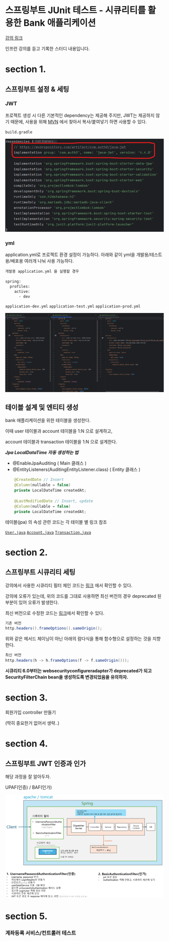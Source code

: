 # 스프링부트 JUnit 테스트 - 시큐리티를 활용한 Bank 애플리케이션

[강의 링크](https://www.inflearn.com/course/lecture?courseSlug=%EC%8A%A4%ED%94%84%EB%A7%81%EB%B6%80%ED%8A%B8-junit-%ED%85%8C%EC%8A%A4%ED%8A%B8&unitId=147266)

인프런 강의를 듣고 기록한 스터디 내용입니다.

<h1>section 1.

## 스프링부트 설정 & 세팅

### JWT

프로젝트 생성 시 다른 기본적인 dependency는 제공해 주지만, JWT는 제공하지 않기 때문에, 사용을 위해 [MVN](https://mvnrepository.com/artifact/com.auth0/java-jwt/4.4.0) 에서 찾아서 복사/붙여넣기 하면 사용할 수 있다.

`build.gradle`

<p align="center">
 <img src = "./image/1.png">
</p>

### yml

application.yml로 프로젝트 환경 설정이 가능하다.
아래와 같이 yml을 개발용/테스트용/배포용 여러개 나눠 사용 가능하다.

```
개발용 application.yml 을 실행할 경우

spring:
  profiles:
    active:
      - dev
```

`application-dev.yml`
`application-test.yml`
`application-prod.yml`

<p align="center">
 <img src = "./image/2.png">
</p>

## 테이블 설계 및 엔티티 생성

bank 애플리케이션을 위한 테이블을 생성한다.

이때 user 테이블과 account 테이블을 1:N 으로 설계하고,

account 테이블과 transaction 테이블을 1:N 으로 설계한다.

**_Jpa LocalDataTime 자동 생성하는 법_**

- @EnableJpaAuditing ( Main 클래스 )
- @EntityListeners(AuditingEntityListener.class) ( Entity 클래스 )

```java
    @CreatedDate // Insert
    @Column(nullable = false)
    private LocalDateTime createdAt;

    @LastModifiedDate // Insert, update
    @Column(nullable = false)
    private LocalDateTime createdAt;
```

테이블(jpa) 의 속성 관련 코드는 각 테이블 별 링크 참조

[`User.java`](https://github.com/jeongHyeonu/spring-junit-test/blob/main/junit_study/src/main/java/org/example/junit_study/domain/user/User.java) [`Account.java`](https://github.com/jeongHyeonu/spring-junit-test/blob/main/junit_study/src/main/java/org/example/junit_study/domain/account/Account.java) [`Transaction.java`](https://github.com/jeongHyeonu/spring-junit-test/blob/main/junit_study/src/main/java/org/example/junit_study/domain/transaction/Transaction.java)

<h1>section 2.</h1>

## 스프링부트 시큐리티 세팅

강의에서 사용한 시큐리티 필터 체인 코드는 [링크](https://github.com/codingspecialist/junit-bank-class/blob/main/src/main/java/shop/mtcoding/bank/config/SecurityConfig.java) 에서 확인할 수 있다.

강의에 오류가 있는데, 위의 코드를 그대로 사용하면 최신 버전의 경우 deprecated 된 부분이 있어 오류가 발생한다.

최신 버전으로 수정한 코드는 [링크](junit_study\src\main\java\org\example\junit_study\config\SecurityConfig.java)에서 확인할 수 있다.

```java
기존 버전
http.headers().frameOptions().sameOrigin();
```

위와 같은 메서드 체이닝이 아닌 아래의 람다식을 통해 함수형으로 설정하는 것을 지향한다.

```java
최신 버전
http.headers(h -> h.frameOptions(f -> f.sameOrigin()));
```

**시큐리티 6.0부터는 websecurityconfigureradapter가 deprecated가 되고 SecurityFilterChain bean을 생성하도록 변경되었음을 유의하자.**

<h1>section 3.</h1>


회원가입 controller 만들기

(딱히 중요한거 없어서 생략..)


<h1>section 4.

## 스프링부트 JWT 인증과 인가

해당 과정을 잘 알아두자.

UPAF(인증) / BAF(인가)

<p align="center">
 <img src = "./image/3.png">
</p>

<h1>section 5.</h1>

### 계좌등록 서비스/컨트롤러 테스트